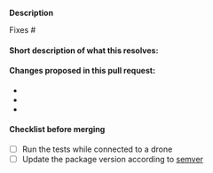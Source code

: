 <!--
(Thanks for sending a pull request! Please make sure you fill out the blanks below.)
-->
<!-- Add the issue number that is fixed by this PR (In the form Fixes #123) -->
**Description**
<!-- Describe the contents of the Pull request and problems it solves. -->

Fixes #

#### Short description of what this resolves:


#### Changes proposed in this pull request:

-
-
-

#### Checklist before merging

- [ ] Run the tests while connected to a drone
- [ ] Update the package version according to [semver](https://semver.org/)
